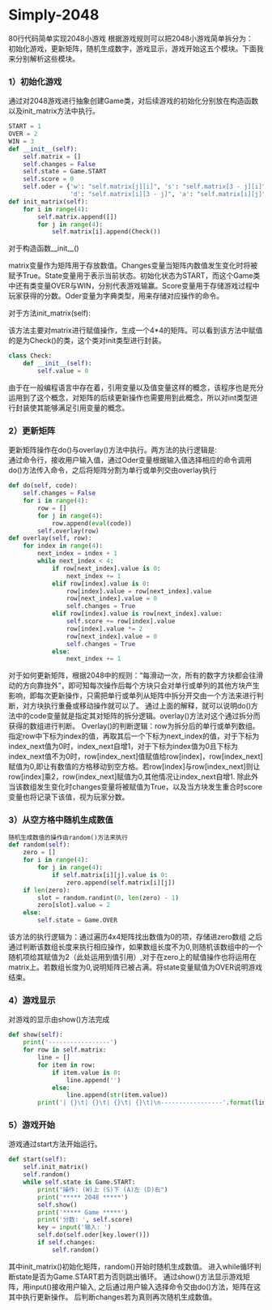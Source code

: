 # Simply-2048
80行代码简单实现2048小游戏
根据游戏规则可以把2048小游戏简单拆分为： <br>
初始化游戏，更新矩阵，随机生成数字，游戏显示，游戏开始这五个模块。下面我来分别解析这些模块。

### 1）初始化游戏
通过对2048游戏进行抽象创建Game类，对后续游戏的初始化分别放在构造函数以及init_matrix方法中执行。
```python
START = 1
OVER = 2
WIN = 3
def __init__(self):
    self.matrix = []
    self.changes = False
    self.state = Game.START
    self.score = 0
    self.oder = {'w': "self.matrix[j][i]", 's': "self.matrix[3 - j][i]",
                 'd': "self.matrix[i][3 - j]", 'a': "self.matrix[i][j]"}
def init_matrix(self):
    for i in range(4):
        self.matrix.append([])
        for j in range(4):
            self.matrix[i].append(Check())
```
对于构造函数__init__()

matrix变量作为矩阵用于存放数值。Changes变量当矩阵内数值发生变化时将被赋予True。State变量用于表示当前状态。初始化状态为START，而这个Game类中还有类变量OVER与WIN，分别代表游戏输赢。Score变量用于存储游戏过程中玩家获得的分数。Oder变量为字典类型，用来存储对应操作的命令。

对于方法init_matrix(self):

该方法主要对matrix进行赋值操作，生成一个4*4的矩阵。可以看到该方法中赋值的是为Check()的类，这个类对init类型进行封装。
```python
class Check:
    def __init__(self):
        self.value = 0
```

由于在一般编程语言中存在着，引用变量以及值变量这样的概念，该程序也是充分运用到了这个概念，对矩阵的后续更新操作也需要用到此概念，所以对int类型进行封装使其能够满足引用变量的概念。
### 2）更新矩阵
更新矩阵操作在do()与overlay()方法中执行。两方法的执行逻辑是:<br>
通过命令行，接收用户输入值，通过Oder变量根据输入值选择相应的命令调用do()方法传入命令，之后将矩阵分割为单行或单列交由overlay执行
```python
def do(self, code):
    self.changes = False
    for i in range(4):
        row = []
        for j in range(4):
            row.append(eval(code))
        self.overlay(row)
def overlay(self, row):
    for index in range(4):
        next_index = index + 1
        while next_index < 4:
            if row[next_index].value is 0:
                next_index += 1
            elif row[index].value is 0:
                row[index].value = row[next_index].value
                row[next_index].value = 0
                self.changes = True
            elif row[index].value is row[next_index].value:
                self.score += row[index].value
                row[index].value *= 2
                row[next_index].value = 0
                self.changes = True
            else:
                next_index += 1
```
对于如何更新矩阵，根据2048中的规则：“每滑动一次，所有的数字方块都会往滑动的方向靠拢外”，即可知每次操作后每个方块只会对单行或单列的其他方块产生影响，即每次更新操作，只需把单行或单列从矩阵中拆分开交由一个方法来进行判断，对方块执行重叠或移动操作就可以了。
通过上面的解释，就可以说明do()方法中的code变量就是指定其对矩阵的拆分逻辑。overlay()方法对这个通过拆分而获得的数组进行判断。
Overlay()的判断逻辑：row为拆分后的单行或单列数组。指定row中下标为index的值，再取其后一个下标为next_index的值，对于下标为index_next值为0时，index_next自增1，对于下标为index值为0且下标为index_next值不为0时，row[index_next]值赋值给row[index]，row[index_next]赋值为0,即让有数值的方格移动到空方格。若row[index]与row[index_next]则让row[index]乘2，row{index_next]赋值为0,其他情况让index_next自增1.
除此外当该数组发生变化时changes变量将被赋值为True，以及当方块发生重合时score变量也将记录下该值，视为玩家分数。
### 3）从空方格中随机生成数值
```python
随机生成数值的操作由random()方法来执行
def random(self):
    zero = []
    for i in range(4):
        for j in range(4):
            if self.matrix[i][j].value is 0:
                zero.append(self.matrix[i][j])
    if len(zero):
        slot = random.randint(0, len(zero) - 1)
        zero[slot].value = 2
    else:
        self.state = Game.OVER
```
该方法的执行逻辑为：通过遍历4x4矩阵找出数值为0的项，存储进zero数组
之后通过判断该数组长度来执行相应操作，如果数组长度不为0,则随机该数组中的一个随机项给其赋值为2（此处运用到值引用）,对于在zero上的赋值操作也将运用在matrix上。若数组长度为0,说明矩阵已被占满。将state变量赋值为OVER说明游戏结束。
### 4）游戏显示
对游戏的显示由show()方法完成
```python
def show(self):
    print('-----------------')
    for row in self.matrix:
        line = []
        for item in row:
            if item.value is 0:
                line.append('')
            else:
                line.append(str(item.value))
        print('| {}\t| {}\t| {}\t| {}\t|\n-----------------'.format(line[0], line[1], line[2], line[3]))
```

### 5）游戏开始
游戏通过start方法开始运行。
```python
def start(self):
    self.init_matrix()
    self.random()
    while self.state is Game.START:
        print("操作: (W)上 (S)下 (A)左 (D)右")
        print('***** 2048 *****')
        self.show()
        print('***** Game *****')
        print('分数: ', self.score)
        key = input('输入: ')
        self.do(self.oder[key.lower()])
        if self.changes:
            self.random()
```
其中init_matrix()初始化矩阵，random()开始时随机生成数值。
进入while循环判断state是否为Game.START若为否则跳出循环。
通过show()方法显示游戏矩阵，用input()接收用户输入,
之后通过用户输入选择命令交由do()方法，矩阵在这其中执行更新操作。
后判断changes若为真则再次随机生成数值。
